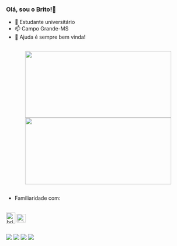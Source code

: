 ### Olá, sou o Brito!👋

- 🔭 Estudante universitário
- 📫 Campo Grande-MS
- 🌱 Ajuda é sempre bem vinda!

##
<div align="center">
  <img height="182em" width="400em" src="https://github-readme-stats-sigma-five.vercel.app/api?username=brito219&show_icons=true&count_private=true&hide_border=true&title_color=00bfbf&icon_color=00bfbf&text_color=c9d1d9&bg_color=0d1117"/>
  
  
  <img height="182em" width="400em" src="https://github-readme-stats.vercel.app/api/top-langs/?username=brito219&hide_border=true&count_private=true&layout=compact&langs_count=7&title_color=00bfbf&icon_color=00bfbf&text_color=c9d1d9&bg_color=0d1117"/>
</div>

  
  

##

- Familiaridade com:
<div style="display: inline_block"><br>
  <img align="center" alt="brito-Python" height="30" width="25" src="https://cdn.jsdelivr.net/gh/devicons/devicon/icons/python/python-original.svg" />
  <img align="center" alt="brito-dart" height="23" width="25" src="https://cdn.jsdelivr.net/gh/devicons/devicon/icons/dart/dart-original.svg" />
  
                
          
 ##
  
 <div>
  <a href="https://instagram.com/jbritoo_" target="_blank"><img src="https://img.shields.io/badge/-Instagram-%23E4405F?style=for-the-badge&logo=instagram&logoColor=white" target="_blank"></a>
 <a href="https://discord.com/users/348612974056833045" target="_blank"><img src="https://img.shields.io/badge/Discord-7289DA?style=for-the-badge&logo=discord&logoColor=white" target="_blank"></a> 
  <a href = "mailto:jpxzd1@gmail.com"><img src="https://img.shields.io/badge/-Gmail-%23333?style=for-the-badge&logo=gmail&logoColor=white" target="_blank"></a>
  <a href="https://www.linkedin.com/in/brito219" target="_blank"><img src="https://img.shields.io/badge/-LinkedIn-%230077B5?style=for-the-badge&logo=linkedin&logoColor=white" target="_blank"></a> 
   
 </div>
        
